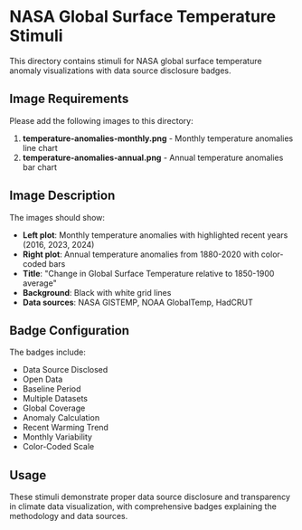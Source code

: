 # NASA Global Surface Temperature Stimuli

This directory contains stimuli for NASA global surface temperature anomaly visualizations with data source disclosure badges.

## Image Requirements

Please add the following images to this directory:

1. **temperature-anomalies-monthly.png** - Monthly temperature anomalies line chart
2. **temperature-anomalies-annual.png** - Annual temperature anomalies bar chart

## Image Description

The images should show:
- **Left plot**: Monthly temperature anomalies with highlighted recent years (2016, 2023, 2024)
- **Right plot**: Annual temperature anomalies from 1880-2020 with color-coded bars
- **Title**: "Change in Global Surface Temperature relative to 1850-1900 average"
- **Background**: Black with white grid lines
- **Data sources**: NASA GISTEMP, NOAA GlobalTemp, HadCRUT

## Badge Configuration

The badges include:
- Data Source Disclosed
- Open Data
- Baseline Period
- Multiple Datasets
- Global Coverage
- Anomaly Calculation
- Recent Warming Trend
- Monthly Variability
- Color-Coded Scale

## Usage

These stimuli demonstrate proper data source disclosure and transparency in climate data visualization, with comprehensive badges explaining the methodology and data sources. 